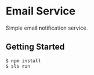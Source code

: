 # Email Service

Simple email notification service.

## Getting Started

```
$ npm install
$ sls run
```
